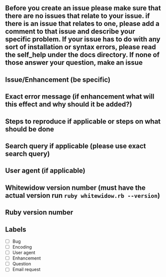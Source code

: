 Before you create an issue please make sure that there are no issues that relate to your issue. if there is an issue that relates to one, please add a comment to that issue and describe your specific problem. If your issue has to do with any sort of installation or syntax errors, please read the self_help under the docs directory. If none of those answer your question, make an issue
--

## Issue/Enhancement (be specific)


## Exact error message (if enhancement what will this effect and why should it be added?)


## Steps to reproduce if applicable or steps on what should be done


## Search query if applicable (please use exact search query)


## User agent (if applicable)


## Whitewidow version number (must have the actual version run `ruby whitewidow.rb --version`)


## Ruby version number


## Labels

 - [ ] Bug
 - [ ] Encoding
 - [ ] User agent
 - [ ] Enhancement
 - [ ] Question
 - [ ] Email request